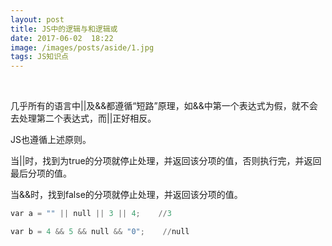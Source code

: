```yaml
---
layout: post
title: JS中的逻辑与和逻辑或
date: 2017-06-02  18:22
image: /images/posts/aside/1.jpg
tags: JS知识点    
---
```


<br />

几乎所有的语言中\|\|及&&都遵循“短路”原理，如&&中第一个表达式为假，就不会去处理第二个表达式，而\|\|正好相反。


JS也遵循上述原则。


当\|\|时，找到为true的分项就停止处理，并返回该分项的值，否则执行完，并返回最后分项的值。

当&&时，找到false的分项就停止处理，并返回该分项的值。

```python
var a = "" || null || 3 || 4;    //3

var b = 4 && 5 && null && "0";    //null
```